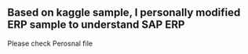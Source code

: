 
## Based on kaggle sample, I personally modified ERP sample to understand SAP ERP
Please check Perosnal file 

